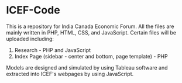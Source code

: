 # ICEF-Code
This is a repository for India Canada Economic Forum. All the files are mainly written in PHP, HTML, CSS, and JavaScript. Certain files will be uploaded including:

1. Research - PHP and JavaScript
2. Index Page (sidebar - center and bottom, page template) - PHP

Models are designed and simulated by using Tableau software and extracted into ICEF's webpages by using JavaScript. 
